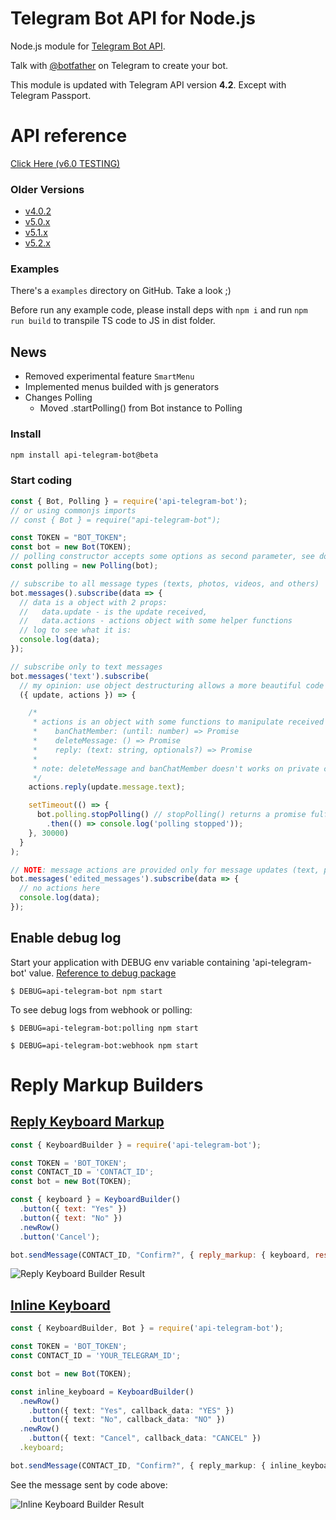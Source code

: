 # Telegram Bot API for Node.js

Node.js module for [Telegram Bot API](https://core.telegram.org/bots/api).

Talk with [@botfather](https://telegram.me/BotFather) on Telegram to create your bot.

This module is updated with Telegram API version **4.2**. Except with Telegram Passport.

# API reference

[Click Here (v6.0 TESTING)](http://apitelegrambot.tech/v6beta)

### Older Versions

- [v4.0.2](http://apitelegrambot.tech/v4.0.2/)
- [v5.0.x](http://apitelegrambot.tech/v5.0.0)
- [v5.1.x](http://apitelegrambot.tech/v5.1.0)
- [v5.2.x](http://apitelegrambot.tech/v5.2.0)

### Examples

There's a `examples` directory on GitHub. Take a look ;)

Before run any example code, please install deps with `npm i` and run `npm run build` to transpile TS code to JS in dist folder.

## News

- Removed experimental feature `SmartMenu`
- Implemented menus builded with js generators
- Changes Polling
  - Moved .startPolling() from Bot instance to Polling

### Install
```sh
npm install api-telegram-bot@beta
```
### Start coding

```js
const { Bot, Polling } = require('api-telegram-bot');
// or using commonjs imports
// const { Bot } = require("api-telegram-bot");

const TOKEN = "BOT_TOKEN";
const bot = new Bot(TOKEN);
// polling constructor accepts some options as second parameter, see docs
const polling = new Polling(bot);

// subscribe to all message types (texts, photos, videos, and others)
bot.messages().subscribe(data => {
  // data is a object with 2 props:
  //   data.update - is the update received,
  //   data.actions - actions object with some helper functions
  // log to see what it is:
  console.log(data);
});

// subscribe only to text messages
bot.messages('text').subscribe(
  // my opinion: use object destructuring allows a more beautiful code
  ({ update, actions }) => {

    /*
     * actions is an object with some functions to manipulate received message:
     *    banChatMember: (until: number) => Promise
     *    deleteMessage: () => Promise
     *    reply: (text: string, optionals?) => Promise
     * 
     * note: deleteMessage and banChatMember doesn't works on private chats
     */
    actions.reply(update.message.text);

    setTimeout(() => {
      bot.polling.stopPolling() // stopPolling() returns a promise fulfilled when polling ends (v5.2 or newer) (see docs for details)
        .then(() => console.log('polling stopped'));
    }, 30000)
  }
);

// NOTE: message actions are provided only for message updates (text, photo, ...)
bot.messages('edited_messages').subscribe(data => {
  // no actions here
  console.log(data);
});
```

## Enable debug log
Start your application with DEBUG env variable containing 'api-telegram-bot' value.
[Reference to debug package](https://www.npmjs.com/package/debug)

```
$ DEBUG=api-telegram-bot npm start
```

To see debug logs from webhook or polling:

```
$ DEBUG=api-telegram-bot:polling npm start
```
``` 
$ DEBUG=api-telegram-bot:webhook npm start
```

# Reply Markup Builders

## [Reply Keyboard Markup](https://core.telegram.org/bots/api#replykeyboardmarkup)

```js
const { KeyboardBuilder } = require('api-telegram-bot');

const TOKEN = 'BOT_TOKEN';
const CONTACT_ID = 'CONTACT_ID';
const bot = new Bot(TOKEN);

const { keyboard } = KeyboardBuilder()
  .button({ text: "Yes" })
  .button({ text: "No" })
  .newRow()
  .button('Cancel');

bot.sendMessage(CONTACT_ID, "Confirm?", { reply_markup: { keyboard, resize_keyboard: true } });
```

![Reply Keyboard Builder Result](https://image.ibb.co/h2g9N6/Screenshot_20171215_102656.png)

## [Inline Keyboard](https://core.telegram.org/bots/api#inlinekeyboardmarkup)

```ts
const { KeyboardBuilder, Bot } = require('api-telegram-bot');

const TOKEN = 'BOT_TOKEN';
const CONTACT_ID = 'YOUR_TELEGRAM_ID';

const bot = new Bot(TOKEN);

const inline_keyboard = KeyboardBuilder()
  .newRow()
    .button({ text: "Yes", callback_data: "YES" })
    .button({ text: "No", callback_data: "NO" })
  .newRow()
    .button({ text: "Cancel", callback_data: "CANCEL" })
  .keyboard;

bot.sendMessage(CONTACT_ID, "Confirm?", { reply_markup: { inline_keyboard } });
```

See the message sent by code above:

![Inline Keyboard Builder Result](https://image.ibb.co/kQOH9m/Screenshot_20171215_095919.png)
